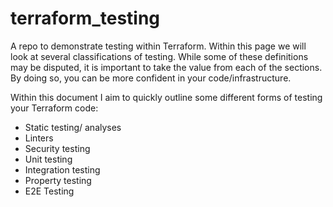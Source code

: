 # terraform_testing
A repo to demonstrate testing within Terraform. Within this page we will look at several classifications of testing.
While some of these definitions may be disputed, it is important to take the value from each of the sections. 
By doing so, you can be more confident in your code/infrastructure.

Within this document I aim to quickly outline some different forms of testing your Terraform code:
- Static testing/ analyses 
- Linters
- Security testing
- Unit testing
- Integration testing
- Property testing
- E2E Testing


